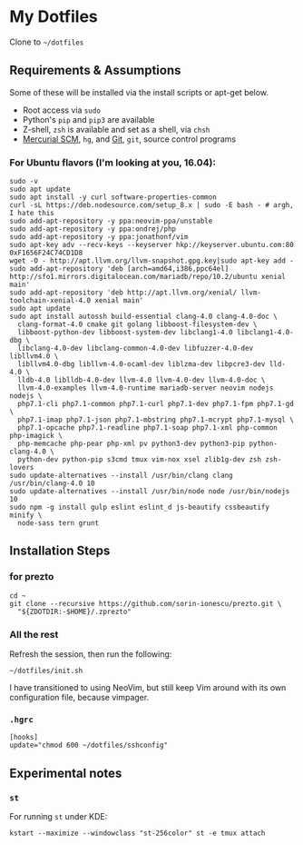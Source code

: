 # My Dotfiles

Clone to `~/dotfiles`

## Requirements & Assumptions

Some of these will be installed via the install scripts or apt-get below.

* Root access via `sudo`
* Python's `pip` and `pip3` are available
* Z-shell, `zsh` is available and set as a shell, via `chsh`
* [Mercurial SCM][], `hg`, and [Git][], `git`, source control programs

### For Ubuntu flavors (I'm looking at you, 16.04):

    sudo -v
    sudo apt update
    sudo apt install -y curl software-properties-common
    curl -sL https://deb.nodesource.com/setup_8.x | sudo -E bash - # argh, I hate this
    sudo add-apt-repository -y ppa:neovim-ppa/unstable
    sudo add-apt-repository -y ppa:ondrej/php
    sudo add-apt-repository -y ppa:jonathonf/vim
    sudo apt-key adv --recv-keys --keyserver hkp://keyserver.ubuntu.com:80 0xF1656F24C74CD1D8
    wget -O - http://apt.llvm.org/llvm-snapshot.gpg.key|sudo apt-key add -
    sudo add-apt-repository 'deb [arch=amd64,i386,ppc64el] http://sfo1.mirrors.digitalocean.com/mariadb/repo/10.2/ubuntu xenial main'
    sudo add-apt-repository 'deb http://apt.llvm.org/xenial/ llvm-toolchain-xenial-4.0 xenial main'
    sudo apt update
    sudo apt install autossh build-essential clang-4.0 clang-4.0-doc \
      clang-format-4.0 cmake git golang libboost-filesystem-dev \
      libboost-python-dev libboost-system-dev libclang1-4.0 libclang1-4.0-dbg \
      libclang-4.0-dev libclang-common-4.0-dev libfuzzer-4.0-dev libllvm4.0 \
      libllvm4.0-dbg libllvm-4.0-ocaml-dev liblzma-dev libpcre3-dev lld-4.0 \
      lldb-4.0 liblldb-4.0-dev llvm-4.0 llvm-4.0-dev llvm-4.0-doc \
      llvm-4.0-examples llvm-4.0-runtime mariadb-server neovim nodejs nodejs \
      php7.1-cli php7.1-common php7.1-curl php7.1-dev php7.1-fpm php7.1-gd \
      php7.1-imap php7.1-json php7.1-mbstring php7.1-mcrypt php7.1-mysql \
      php7.1-opcache php7.1-readline php7.1-soap php7.1-xml php-common php-imagick \
      php-memcache php-pear php-xml pv python3-dev python3-pip python-clang-4.0 \
      python-dev python-pip s3cmd tmux vim-nox xsel zlib1g-dev zsh zsh-lovers
    sudo update-alternatives --install /usr/bin/clang clang /usr/bin/clang-4.0 10
    sudo update-alternatives --install /usr/bin/node node /usr/bin/nodejs 10
    sudo npm -g install gulp eslint eslint_d js-beautify cssbeautify minify \
      node-sass tern grunt

## Installation Steps

### for prezto

    cd ~
    git clone --recursive https://github.com/sorin-ionescu/prezto.git \
      "${ZDOTDIR:-$HOME}/.zprezto"

### All the rest

Refresh the session, then run the following:

    ~/dotfiles/init.sh

I have transitioned to using NeoVim, but still keep Vim around with its own
configuration file, because vimpager.

### `.hgrc`

    [hooks]
    update="chmod 600 ~/dotfiles/sshconfig"

## Experimental notes

### `st`

For running `st` under KDE:

    kstart --maximize --windowclass "st-256color" st -e tmux attach

[Mercurial SCM]: http://mercurial.selenic.com
[Git]: http://git-scm.com

